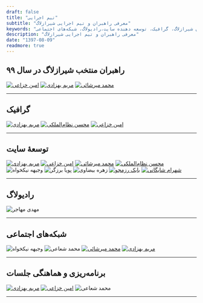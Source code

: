 ```yaml
---
draft: false
title: "تیم اجرایی"
subtitle: "معرفی راهبران و تیم اجرایی شیرازلاگ"
keywords: "شیرازلاگ,تیم اجرایی، راهبران شیرازلاگ، گرافیک، توسعه دهنده سایت،رادیولاگ، شبکه‌های اجتماعی"
description: "معرفی راهبران و تیم اجرایی شیرازلاگ"
date: "1397-08-09"
readmore: true
---
```

## راهبران منتخب شیرازلاگ در سال ۹۹
[![امین خزاعی](/img/team/khozaei.svg)](/members/khozaei/)
[![مریم بهزادی](/img/team/behzadi.svg)](/members/behzadi/)
[![محمد میرشائی](/img/team/mirshaei.svg)](/members/mirshaei/)

---

## گرافیک
[![مریم بهزادی](/img/team/behzadi.svg)](/members/behzadi/)
[![محسن نظام‌الملکی](/img/team/nezam.svg)](/members/nezam/)
[![امین خزاعی](/img/team/khozaei.svg)](/members/khozaei/)

---

## توسعهٔ سایت
[![مریم بهزادی](/img/team/behzadi.svg)](/members/behzadi/)
[![امین خزاعی](/img/team/khozaei.svg)](/members/khozaei/)
[![محمد میرشائی](/img/team/mirshaei.svg)](/members/mirshaei/)
[![محسن نظام‌الملکی](/img/team/nezam.svg)](/members/nezam/)
![وجیهه نیکخواه](/img/team/nikkhah.svg)
![پویا برزگر](/img/team/barzegar.svg)
![زهره بیضاوی](/img/team/beyzavi.svg)
[![بابک رزمجو](/img/team/razmjoo.svg)](/members/razmjoo/)
[![شهرام شایگانی](/img/team/shaygani.svg)](/members/shaygani/)

---

## رادیولاگ
![مهدی مهاجر](/img/team/mohajer.svg)

---

## شبکه‌های اجتماعی
![وجیهه نیکخواه](/img/team/nikkhah.svg)
![محمد شعاعی](/img/team/shoaei.svg)
[![محمد میرشائی](/img/team/mirshaei.svg)](/members/mirshaei/)
[![مریم بهزادی](/img/team/behzadi.svg)](/members/behzadi/)

---

## برنامه‌ریزی و هماهنگی جلسات
[![مریم بهزادی](/img/team/behzadi.svg)](/members/behzadi/)
[![امین خزاعی](/img/team/khozaei.svg)](/members/khozaei/)
![محمد شعاعی](/img/team/shoaei.svg)

---
